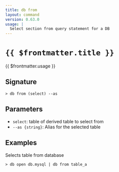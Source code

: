 ```yaml
---
title: db from
layout: command
version: 0.63.0
usage: |
  Select section from query statement for a DB
---
```


# `{{ $frontmatter.title }}`

<div style='white-space: pre-wrap;'>{{ $frontmatter.usage }}</div>

## Signature

```> db from (select) --as```

## Parameters

 -  `select`: table of derived table to select from
 -  `--as {string}`: Alias for the selected table

## Examples

Selects table from database
```shell
> db open db.mysql | db from table_a
```
